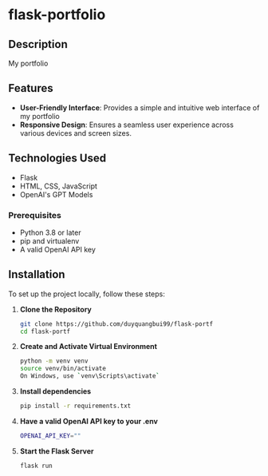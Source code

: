# flask-portfolio


## Description
My portfolio



## Features
- **User-Friendly Interface**: Provides a simple and intuitive web interface of my portfolio
- **Responsive Design**: Ensures a seamless user experience across various devices and screen sizes.

## Technologies Used
- Flask
- HTML, CSS, JavaScript
- OpenAI's GPT Models

### Prerequisites
- Python 3.8 or later
- pip and virtualenv
- A valid OpenAI API key


## Installation
To set up the project locally, follow these steps:

1. **Clone the Repository**
   ```bash
   git clone https://github.com/duyquangbui99/flask-portf
   cd flask-portf
   
2. **Create and Activate Virtual Environment**
   ```bash
   python -m venv venv
   source venv/bin/activate
   On Windows, use `venv\Scripts\activate`

3. **Install dependencies**
   ```bash
   pip install -r requirements.txt
   
3. **Have a valid OpenAI API key to your .env**
   ```bash
   OPENAI_API_KEY=""

5. **Start the Flask Server**
   ```bash
   flask run


